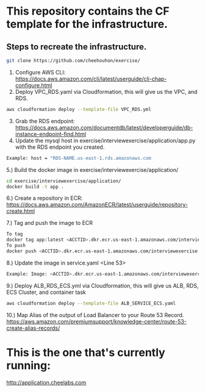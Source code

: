 # This repository contains the CF template for the infrastructure.

## Steps to recreate the infrastructure.

```bash
git clone https://github.com/cheehouhon/exercise/
```
1. Configure AWS CLI: https://docs.aws.amazon.com/cli/latest/userguide/cli-chap-configure.html
2. Deploy VPC_RDS.yaml via Cloudformation, this will give us the VPC, and RDS.
```bash
aws cloudformation deploy --template-file VPC_RDS.yml
```
3. Grab the RDS endpoint: https://docs.aws.amazon.com/documentdb/latest/developerguide/db-instance-endpoint-find.html
4. Update the mysql host in exercise/interviewexercise/application/app.py with the RDS endpoint you created.
```bash
Example: host = "RDS-NAME.us-east-1.rds.amazonaws.com
```
5.) Build the docker image in exercise/interviewexercise/application/
```bash
cd exercise/interviewexercise/application/
docker build -t app .
```

6.) Create a repository in ECR: https://docs.aws.amazon.com/AmazonECR/latest/userguide/repository-create.html

7.) Tag and push the image to ECR
```bash
To tag
docker tag app:latest <ACCTID>.dkr.ecr.us-east-1.amazonaws.com/interviewexercise:v1.0.1
To push
docker push <ACCTID>.dkr.ecr.us-east-1.amazonaws.com/interviewexercise:v1.0.1
```
8.) Update the image in service.yaml <Line 53>
```bash
Example: Image: <ACCTID>.dkr.ecr.us-east-1.amazonaws.com/interviewexercise:v1.0.1
```

9.) Deploy ALB_RDS_ECS.yml via Cloudformation, this will give us ALB, RDS, ECS Cluster, and container task
```bash
aws cloudformation deploy --template-file ALB_SERVICE_ECS.yaml
``` 

10.) Map Alias of the output of Load Balancer to your Route 53 Record.
https://aws.amazon.com/premiumsupport/knowledge-center/route-53-create-alias-records/

# This is the one that's currently running:
http://application.cheelabs.com
